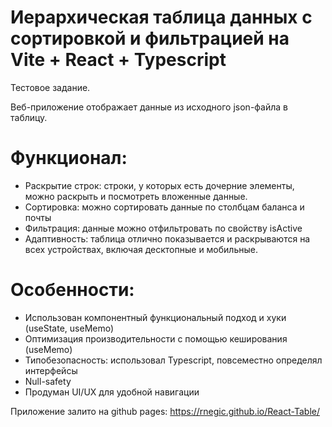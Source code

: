 # Иерархическая таблица данных с сортировкой и фильтрацией на Vite + React + Typescript

Тестовое задание. 

Веб-приложение отображает данные из исходного json-файла в таблицу.

# Функционал:

* Раскрытие строк: строки, у которых есть дочерние элементы, можно раскрыть и посмотреть вложенные данные.
* Сортировка: можно сортировать данные по столбцам баланса и почты
* Фильтрация: данные можно отфильтровать по свойству isActive
* Адаптивность: таблица отлично показывается и раскрываются на всех устройствах, включая десктопные и мобильные.

# Особенности:

* Использован компонентный функциональный подход и хуки (useState, useMemo)
* Оптимизация производительности с помощью кеширования (useMemo)
* Типобезопасность: использовал Typescript, повсеместно определял интерфейсы
* Null-safety
* Продуман UI/UX для удобной навигации

Приложение залито на github pages:
https://rnegic.github.io/React-Table/
